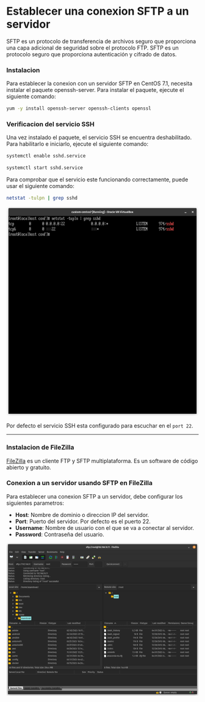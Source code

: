 # Establecer una conexion SFTP a un servidor

SFTP es un protocolo de transferencia de archivos seguro que proporciona una capa adicional de seguridad sobre el protocolo FTP. SFTP es un protocolo seguro que proporciona autenticación y cifrado de datos.

### Instalacion

Para establecer la conexion con un servidor SFTP en CentOS 7.1, necesita instalar el paquete openssh-server. Para instalar el paquete, ejecute el siguiente comando:

```bash
yum -y install openssh-server openssh-clients openssl
```

### Verificacion del servicio SSH

Una vez instalado el paquete, el servicio SSH se encuentra deshabilitado. Para habilitarlo e iniciarlo, ejecute el siguiente comando:

```bash
systemctl enable sshd.service
```

```bash
systemctl start sshd.service
```

Para comprobar que el servicio este funcionando correctamente, puede usar el siguiente comando:

```bash
netstat -tulpn | grep sshd
```

![checking sshd service](../../images/checking-ssh.png)

Por defecto el servicio SSH esta configurado para escuchar en el `port 22`.

---

### Instalacion de FileZilla

[FileZilla](https://filezilla-project.org/download.php?type=client) es un cliente FTP y SFTP multiplataforma. Es un software de código abierto y gratuito.

### Conexion a un servidor usando SFTP en FileZilla

Para establecer una conexion SFTP a un servidor, debe configurar los siguientes parametros:

- **Host**: Nombre de dominio o direccion IP del servidor.
- **Port**: Puerto del servidor. Por defecto es el puerto 22.
- **Username**: Nombre de usuario con el que se va a conectar al servidor.
- **Password**: Contraseña del usuario.

![connecting to a server using sftp](../../images/filezilla-connection.png)
